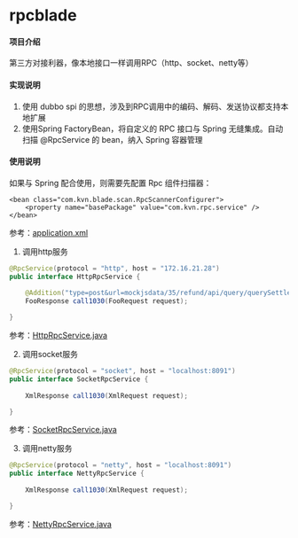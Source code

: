 # rpcblade

#### 项目介绍
第三方对接利器，像本地接口一样调用RPC（http、socket、netty等）

#### 实现说明
1. 使用 dubbo spi 的思想，涉及到RPC调用中的编码、解码、发送协议都支持本地扩展
2. 使用Spring FactoryBean，将自定义的 RPC 接口与 Spring 无缝集成。自动扫描 @RpcService 的 bean，纳入 Spring 容器管理

#### 使用说明
如果与 Spring 配合使用，则需要先配置 Rpc 组件扫描器：
>>>
    <bean class="com.kvn.blade.scan.RpcScannerConfigurer">
    	<property name="basePackage" value="com.kvn.rpc.service" />
    </bean>
参考：[application.xml](src/test/resources/application.xml)


1. 调用http服务
```java
@RpcService(protocol = "http", host = "172.16.21.28")
public interface HttpRpcService {
	
	@Addition("type=post&url=mockjsdata/35/refund/api/query/querySettlement")
	FooResponse call1030(FooRequest request);

}
```
参考：[HttpRpcService.java](src/test/java/com/kvn/rpc/service/HttpRpcService.java)

2. 调用socket服务
```java
@RpcService(protocol = "socket", host = "localhost:8091")
public interface SocketRpcService {
	
	XmlResponse call1030(XmlRequest request);

}
```
参考：[SocketRpcService.java](src/test/java/com/kvn/rpc/service/SocketRpcService.java)

3. 调用netty服务
```java
@RpcService(protocol = "netty", host = "localhost:8091")
public interface NettyRpcService {
	
	XmlResponse call1030(XmlRequest request);

}
```
参考：[NettyRpcService.java](src/test/java/com/kvn/rpc/service/NettyRpcService.java)
